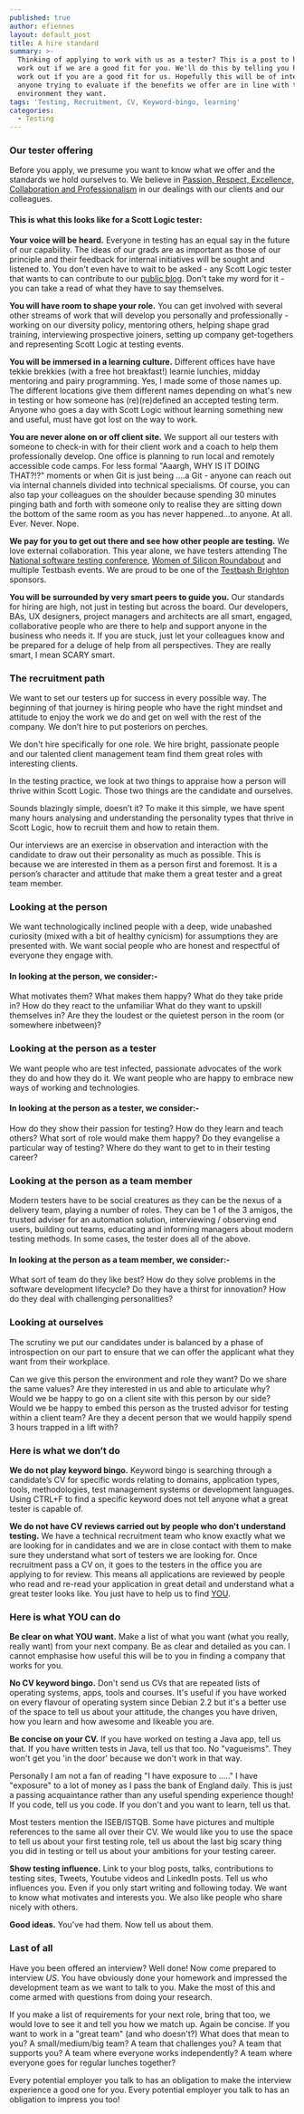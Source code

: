 ```yaml
---
published: true
author: efiennes
layout: default_post
title: A hire standard
summary: >-
  Thinking of applying to work with us as a tester? This is a post to help you
  work out if we are a good fit for you. We'll do this by telling you how we
  work out if you are a good fit for us. Hopefully this will be of interest to
  anyone trying to evaluate if the benefits we offer are in line with the
  environment they want.
tags: 'Testing, Recruitment, CV, Keyword-bingo, learning'
categories:
  - Testing
---
```

### Our tester offering
Before you apply, we presume you want to know what we offer and the standards we hold ourselves to. We believe in [Passion, Respect, Excellence, Collaboration and Professionalism](https://www.scottlogic.com/who-we-are/) in our dealings with our clients and our colleagues. 

#### This is what this looks like for a Scott Logic tester:

**Your voice will be heard.**
Everyone in testing has an equal say in the future of our capability. The ideas of our grads are as important as those of our principle and their feedback for internal initiatives will be sought and listened to. You don't even have to wait to be asked - any Scott Logic tester that wants to can contribute to our [public blog](http://blog.scottlogic.com/category/test.html). Don't take my word for it - you can take a read of what they have to say themselves.

**You will have room to shape your role.** 
You can get involved with several other streams of work that will develop you personally and professionally - working on our diversity policy, mentoring others, helping shape grad training, interviewing prospective joiners, setting up company get-togethers and representing Scott Logic at testing events. 

**You will be immersed in a learning culture.** 
Different offices have have tekkie brekkies (with a free hot breakfast!) learnie lunchies, midday mentoring and pairy programming. Yes, I made some of those names up. The different locations give them different names depending on what's new in testing or how someone has (re)(re)defined an accepted testing term. Anyone who goes a day with Scott Logic without learning something new and useful, must have got lost on the way to work.

**You are never alone on or off client site.** 
We support all our testers with someone to check-in with for their client work and a coach to help them professionally develop. One office is planning to run local and remotely accessible code camps. For less formal "Aaargh, WHY IS IT DOING THAT?!?" moments or when Git is just being ....a Git - anyone can reach out via internal channels divided into technical specialisms. Of course, you can also tap your colleagues on the shoulder because spending 30 minutes pinging bath and forth with someone only to realise they are sitting down the bottom of the same room as you has never happened...to anyone. At all. Ever. Never. Nope.

**We pay for you to get out there and see how other people are testing.** 
We love external collaboration. This year alone, we have testers attending The [National software testing conference](http://www.softwaretestingconference.com/), [Women of Silicon Roundabout](http://www.women-in-technology.com) and multiple Testbash events. We are proud to be one of the [Testbash Brighton](https://dojo.ministryoftesting.com/events) sponsors.

**You will be surrounded by very smart peers to guide you.** 
Our standards for hiring are high, not just in testing but across the board. Our developers, BAs, UX designers, project managers and architects are all smart, engaged, collaborative people who are there to help and support anyone in the business who needs it. If you are stuck, just let your colleagues know and be prepared for a deluge of help from all perspectives. They are really smart, I mean SCARY smart.

### The recruitment path
We want to set our testers up for success in every possible way. The beginning of that journey is hiring people who have the right mindset and attitude to enjoy the work we do and get on well with the rest of the company. We don’t hire to put posteriors on perches.  

We don't hire specifically for one role. We hire bright, passionate people and our talented client management team find them great roles with interesting clients. 

In the testing practice, we look at two things to  appraise how a person will thrive within Scott Logic. Those two things are the candidate and ourselves. 

Sounds blazingly simple, doesn’t it? To make it this simple, we have spent many hours analysing and understanding the personality types that thrive in Scott Logic, how to recruit them and how to retain them. 

Our interviews are an exercise in observation and interaction with the candidate to draw out their personality as much as possible. This is because we are interested in them as a person first and foremost. It is a person’s character and attitude that make them a great tester and a great team member.

### Looking at the person
We want technologically inclined people with a deep, wide unabashed curiosity (mixed with a bit of healthy cynicism) for assumptions they are presented with. We want social people who are honest and respectful of everyone they engage with. 


#### In looking at the person, we consider:-
What motivates them? What makes them happy? What do they take pride in? How do they react to the unfamiliar What do they want to upskill themselves in? Are they the loudest or the quietest person in the room (or somewhere inbetween)? 

### Looking at the person as a tester
We want people who are test infected, passionate advocates of the work they do and how they do it. We want people who are happy to embrace new ways of working and technologies.

#### In looking at the person as a tester, we consider:-
How do they show their passion for testing? How do they learn and teach others? What sort of role would make them happy? Do they evangelise a particular way of testing? Where do they want to get to in their testing career? 

### Looking at the person as a team member
Modern testers have to be social creatures as they can be the nexus of a delivery team, playing a number of roles. They can be 1 of the 3 amigos, the trusted adviser for an automation solution, interviewing / observing end users, building out teams, educating and informing managers about modern testing methods. In some cases, the tester does all of the above.

#### In looking at the person as a team member, we consider:-
What sort of team do they like best? How do they solve problems in the software development lifecycle? Do they have a thirst for innovation? How do they deal with challenging personalities? 

### Looking at ourselves
The scrutiny we put our candidates under is balanced by a phase of introspection on our part to ensure that we can offer the applicant what they want from their workplace. 

Can we give this person the environment and role they want? Do we share the same values? Are they interested in us and able to articulate why? Would we be happy to go on a client site with this person by our side? Would we be happy to embed this person as the trusted advisor for testing within a client team? Are they a decent person that we would happily spend 3 hours trapped in a lift with? 

### Here is what we don’t do
**We do not play keyword bingo.** 
Keyword bingo is searching through a candidate’s CV for specific words relating to domains, application types, tools, methodologies, test management systems or development languages. Using CTRL+F to find a specific keyword does not tell anyone what a great tester is capable of. 

**We do not have CV reviews carried out by people who don't understand testing.** 
We have a technical recruitment team who know exactly what we are looking for in candidates and we are in close contact with them to make sure they understand what sort of testers we are looking for. 
Once recruitment pass a CV on, it goes to the testers in the office you are applying to for review. This means all applications are reviewed by people who read and re-read your application in great detail and understand what a great tester looks like. You just have to help us to find [YOU](https://www.scottlogic.com/careers/job-family-testing).

### Here is what YOU can do
**Be clear on what YOU want.** 
Make a list of what you want (what you really, really want) from your next company. Be as clear and detailed as you can. I cannot emphasise how useful this will be to you in finding a company that works for you. 

**No CV keyword bingo.** 
Don't send us CVs that are repeated lists of operating systems, apps, tools and courses. It's useful if you have worked on every flavour of operating system since Debian 2.2 but it's a better use of the space to tell us about your attitude, the changes you have driven, how you learn and how awesome and likeable you are. 

**Be concise on your CV.** 
If you have worked on testing a Java app, tell us that. If you have written tests in Java, tell us that too. No "vagueisms". They won't get you 'in the door' because we don't work in that way. 

Personally I am not a fan of reading "I have exposure to ....." I have "exposure" to a lot of money as I pass the bank of England daily. This is just a passing acquaintance rather than any useful spending experience though!
If you code, tell us you code. If you don't and you want to learn, tell us that.

Most testers mention the ISEB/ISTQB. Some have pictures and multiple references to the same all over their CV. We would like you to use the space to tell us about your first testing role, tell us about the last big scary thing you did in testing or tell us about your ambitions for your testing career. 

**Show testing influence.** 
Link to your blog posts, talks, contributions to testing sites, Tweets, Youtube videos and LinkedIn posts. Tell us who influences you. Even if you only start writing and following today. We want to know what motivates and interests you. We also like people who share nicely with others. 

**Good ideas.** 
You’ve had them. Now tell us about them. 

### Last of all
Have you been offered an interview? Well done! 
Now come prepared to interview _US_. You have obviously done your homework and impressed the development team as we want to talk to you. Make the most of this and come armed with questions from doing your research. 

If you make a list of requirements for your next role, bring that too, we would love to see it and tell you how we match up. Again be concise. If you want to work in a "great team" (and who doesn't?) What does that mean to you? A small/medium/big team? A team that challenges you? A team that supports you? A team where everyone works independently? A team where everyone goes for regular lunches together?

Every potential employer you talk to has an obligation to make the interview experience a good one for you.
Every potential employer you talk to has an obligation to impress you too!
